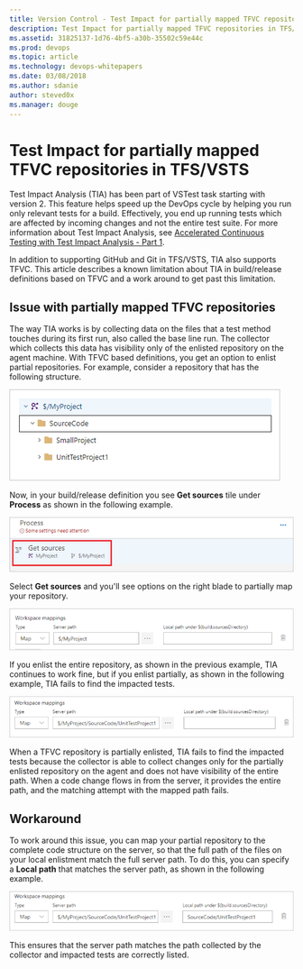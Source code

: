 ```yaml
---
title: Version Control - Test Impact for partially mapped TFVC repositories in TFS/VSTS 
description: Test Impact for partially mapped TFVC repositories in TFS/VSTS 
ms.assetid: 31825137-1d76-4bf5-a30b-35502c59e44c
ms.prod: devops
ms.topic: article
ms.technology: devops-whitepapers
ms.date: 03/08/2018
ms.author: sdanie
author: steved0x
ms.manager: douge
---
```


# Test Impact for partially mapped TFVC repositories in TFS/VSTS
Test Impact Analysis (TIA) has been part of VSTest task starting with version 2. This feature helps speed up the DevOps cycle by helping you run only relevant tests for a build. Effectively, you end up running tests which are affected by incoming changes and not the entire test suite. For more information about Test Impact Analysis, see [Accelerated Continuous Testing with Test Impact Analysis - Part 1](https://blogs.msdn.microsoft.com/devops/2017/03/02/accelerated-continuous-testing-with-test-impact-analysis-part-1/). 

In addition to supporting GitHub and Git in TFS/VSTS, TIA also supports TFVC. This article describes a known limitation about TIA in build/release definitions based on TFVC and a work around to get past this limitation. 

## Issue with partially mapped TFVC repositories 

The way TIA works is by collecting data on the files that a test method touches during its first run, also called the base line run. The collector which collects this data has visibility only of the enlisted repository on the agent machine. With TFVC based definitions, you get an option to enlist partial repositories. For example, consider a repository that has the following structure.

![TFVC repository structure](./_img/test-impact-for-partially-mapped-tfvc-repositories/tfvc-repo-structure.png)

Now, in your build/release definition you see **Get sources** tile under **Process** as shown in the following example. 

![Get sources](./_img/test-impact-for-partially-mapped-tfvc-repositories/get-sources-tile.png)

Select **Get sources** and you'll see options on the right blade to partially map your repository. 

![Map repository](./_img/test-impact-for-partially-mapped-tfvc-repositories/map-repository.png)

If you enlist the entire repository, as shown in the previous example, TIA continues to work fine, but if you enlist partially, as shown in the following example, TIA fails to find the impacted tests. 

![Partially map repository](./_img/test-impact-for-partially-mapped-tfvc-repositories/partially-map-repository.png)

When a TFVC repository is partially enlisted, TIA fails to find the impacted tests because the collector is able to collect changes only for the partially enlisted repository on the agent and does not have visibility of the entire path. When a code change flows in from the server, it provides the entire path, and the matching attempt with the mapped path fails.


## Workaround 
To work around this issue, you can map your partial repository to the complete code structure on the server, so that the full path of the files on your local enlistment match the full server path. To do this, you can specify a **Local path** that matches the server path, as shown in the following example.

![Partially mapped repository fix](./_img/test-impact-for-partially-mapped-tfvc-repositories/partially-mapped-repository-fix.png)

This ensures that the server path matches the path collected by the collector and impacted tests are correctly listed. 

 